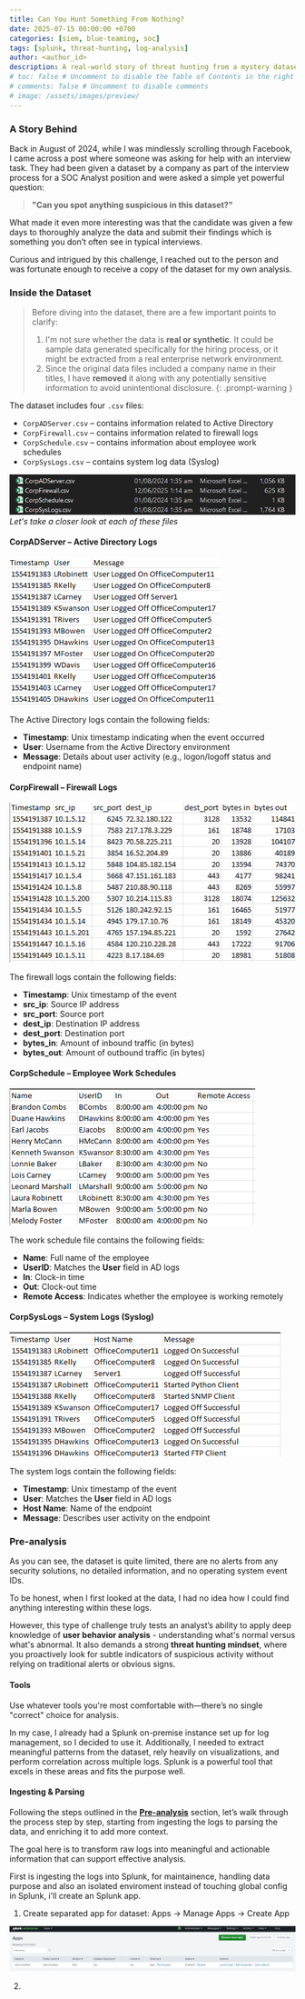 ```yaml
---
title: Can You Hunt Something From Nothing?
date: 2025-07-15 00:00:00 +0700
categories: [siem, blue-teaming, soc]
tags: [splunk, threat-hunting, log-analysis]    
author: <author_id>   
description: A real-world story of threat hunting from a mystery dataset provided in a SOC analyst interview process.
# toc: false # Uncomment to disable the Table of Contents in the right panel
# comments: false # Uncomment to disable comments
# image: /assets/images/preview/
---
```


### A Story Behind

Back in August of 2024, while I was mindlessly scrolling through Facebook, I came across a post where someone was asking for help with an interview task. They had been given a dataset by a company as part of the interview process for a SOC Analyst position and were asked a simple yet powerful question:

> **"Can you spot anything suspicious in this dataset?"**

What made it even more interesting was that the candidate was given a few days to thoroughly analyze the data and submit their findings which is something you don’t often see in typical interviews.

Curious and intrigued by this challenge, I reached out to the person and was fortunate enough to receive a copy of the dataset for my own analysis.

### Inside the Dataset

> Before diving into the dataset, there are a few important points to clarify:
> 
> 1. I'm not sure whether the data is **real or synthetic**. It could be sample data generated specifically for the hiring process, or it might be extracted from a real enterprise network environment.
> 2. Since the original data files included a company name in their titles, I have **removed** it along with any potentially sensitive information to avoid unintentional disclosure.
{: .prompt-warning }

The dataset includes four `.csv` files:

- `CorpADServer.csv` – contains information related to Active Directory
- `CorpFirewall.csv` – contains information related to firewall logs
- `CorpSchedule.csv` – contains information about employee work schedules
- `CorpSysLogs.csv`  – contains system log data (Syslog)

![pic1](assets/images/interview-data/pic1.png)
_Let's take a closer look at each of these files_

#### CorpADServer – Active Directory Logs

![pic2](assets/images/interview-data/pic2.png)

The Active Directory logs contain the following fields:

- **Timestamp**: Unix timestamp indicating when the event occurred  
- **User**: Username from the Active Directory environment  
- **Message**: Details about user activity (e.g., logon/logoff status and endpoint name)

#### CorpFirewall – Firewall Logs

![pic3](assets/images/interview-data/pic3.png)

The firewall logs contain the following fields:

- **Timestamp**: Unix timestamp of the event  
- **src_ip**: Source IP address  
- **src_port**: Source port  
- **dest_ip**: Destination IP address  
- **dest_port**: Destination port  
- **bytes_in**: Amount of inbound traffic (in bytes)  
- **bytes_out**: Amount of outbound traffic (in bytes)

#### CorpSchedule – Employee Work Schedules

![pic4](assets/images/interview-data/pic4.png)

The work schedule file contains the following fields:

- **Name**: Full name of the employee  
- **UserID**: Matches the **User** field in AD logs  
- **In**: Clock-in time  
- **Out**: Clock-out time  
- **Remote Access**: Indicates whether the employee is working remotely

#### CorpSysLogs – System Logs (Syslog)

![pic5](assets/images/interview-data/pic5.png)

The system logs contain the following fields:

- **Timestamp**: Unix timestamp of the event  
- **User**: Matches the **User** field in AD logs  
- **Host Name**: Name of the endpoint  
- **Message**: Describes user activity on the endpoint

### Pre-analysis

As you can see, the dataset is quite limited, there are no alerts from any security solutions, no detailed information, and no operating system event IDs.

To be honest, when I first looked at the data, I had no idea how I could find anything interesting within these logs.

However, this type of challenge truly tests an analyst’s ability to apply deep knowledge of **user behavior analysis** - understanding what's normal versus what's abnormal. It also demands a strong **threat hunting mindset**, where you proactively look for subtle indicators of suspicious activity without relying on traditional alerts or obvious signs.

#### Tools 

Use whatever tools you're most comfortable with—there’s no single "correct" choice for analysis.

In my case, I already had a Splunk on-premise instance set up for log management, so I decided to use it. Additionally, I needed to extract meaningful patterns from the dataset, rely heavily on visualizations, and perform correlation across multiple logs. Splunk is a powerful tool that excels in these areas and fits the purpose well.

#### Ingesting & Parsing 

Following the steps outlined in the [**Pre-analysis**](https://phamthanhsang-cs.site/posts/INTERVIEW-DATA/#pre-analysis) section, let’s walk through the process step by step, starting from ingesting the logs to parsing the data, and enriching it to add more context. 

The goal here is to transform raw logs into meaningful and actionable information that can support effective analysis.

First is ingesting the logs into Splunk, for maintainence, handling data purpose and also an isolated enviroment instead of touching global config in Splunk, i'll create an Splunk app.

1. Create separated app for dataset: Apps -> Manage Apps -> Create App

![pic6](assets/images/interview-data/pic6.png)

2. 
